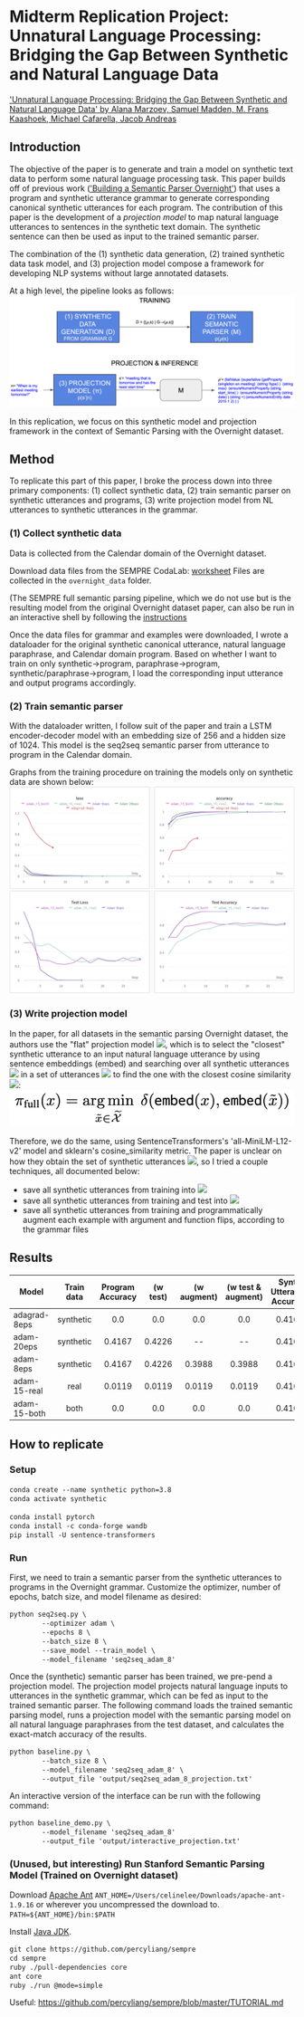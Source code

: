 # Midterm Replication Project: Unnatural Language Processing: Bridging the Gap Between Synthetic and Natural Language Data

['Unnatural Language Processing: Bridging the Gap Between Synthetic and Natural Language Data' by Alana Marzoev, Samuel Madden, M. Frans Kaashoek, Michael Cafarella, Jacob Andreas](https://arxiv.org/pdf/2004.13645.pdf)


## Introduction
The objective of the paper is to generate and train a model on synthetic text data to perform some natural language processing task. This paper builds off of previous work (['Building a Semantic Parser Overnight'](https://aclanthology.org/P15-1129.pdf)) that uses a program and synthetic utterance grammar to generate corresponding canonical synthetic utterances for each program. The contribution of this paper is the development of a *projection model* to map natural language utterances to sentences in the synthetic text domain. The synthetic sentence can then be used as input to the trained semantic parser.

The combination of the (1) synthetic data generation, (2) trained synthetic data task model, and (3) projection model compose a framework for developing NLP systems without large annotated datasets.

At a high level, the pipeline looks as follows:
![Pipeline](images/system_pipeline.png?raw=true "system pipeline diagram")

In this replication, we focus on this synthetic model and projection framework in the context of Semantic Parsing with the Overnight dataset.

## Method
To replicate this part of this paper, I broke the process down into three primary components: (1) collect synthetic data, (2) train semantic parser on synthetic utterances and programs, (3) write projection model from NL utterances to synthetic utterances in the grammar. 

### (1) Collect synthetic data
Data is collected from the Calendar domain of the Overnight dataset. 

Download data files from the SEMPRE CodaLab: [worksheet](https://worksheets.codalab.org/worksheets/0x269ef752f8c344a28383240f7bb2be9c)
Files are collected in the `overnight_data` folder.

(The SEMPRE full semantic parsing pipeline, which we do not use but is the resulting model from the original Overnight dataset paper, can also be run in an interactive shell by following the [instructions](#(unused,-but-interesting)-run-stanford-semantic-parsing-model-(trained-on-overnight-dataset))

Once the data files for grammar and examples were downloaded, I wrote a dataloader for the original synthetic canonical utterance, natural language paraphrase, and Calendar domain program. Based on whether I want to train on only synthetic->program, paraphrase->program, synthetic/paraphrase->program, I load the corresponding input utterance and output programs accordingly. 

### (2) Train semantic parser
With the dataloader written, I follow suit of the paper and train a LSTM encoder-decoder model with an embedding size of 256 and a hidden size of 1024. This model is the seq2seq semantic parser from utterance to program in the Calendar domain. 

Graphs from the training procedure on training the models only on synthetic data are shown below:
![Training Performance](images/train_performance.png?raw=true "seq2seq training performance")
![Test Performance](images/test_performance.png?raw=true "seq2seq test performance")

### (3) Write projection model
In the paper, for all datasets in the semantic parsing Overnight dataset, the authors use the "flat" projection model <img src="https://render.githubusercontent.com/render/math?math=\pi">, which is to select the "closest" synthetic utterance to an input natural language utterance by using sentence embeddings (embed) and searching over all synthetic utterances <img src="https://render.githubusercontent.com/render/math?math=\tilde{x}"> in a set of utterances <img src="https://render.githubusercontent.com/render/math?math=\widetilde\mathcal{X}"> to find the one with the closest cosine similarity <img src="https://render.githubusercontent.com/render/math?math=\delta">:
![Projection](images/projection_eqn.png?raw=true "flat projection formula")

Therefore, we do the same, using SentenceTransformers's 'all-MiniLM-L12-v2' model and sklearn's cosine_similarity metric. The paper is unclear on how they obtain the set of synthetic utterances <img src="https://render.githubusercontent.com/render/math?math=\widetilde\mathcal{X}">, so I tried a couple techniques, all documented below:
- save all synthetic utterances from training into <img src="https://render.githubusercontent.com/render/math?math=\widetilde\mathcal{X}">
- save all synthetic utterances from training and test into <img src="https://render.githubusercontent.com/render/math?math=\widetilde\mathcal{X}">
- save all synthetic utterances from training and programmatically augment each example with argument and function flips, according to the grammar files

## Results
| Model         | Train data | Program Accuracy | (w test) | (w augment) | (w test & augment) | Synth Utterance Accuracy | (w test)  | (w augment) | (w test & augment)| Paper Accuracy|
| ------------- |:----------:|:----------------:|:--------:|:-----------:|:------------------:|:------------------------:|:---------:|:-----------:|:-----------------:|:-------------:|
| adagrad-8eps  | synthetic  | 0.0              | 0.0      | 0.0         | 0.0                | 0.4166                   |  0.4226   | 0.3988      | 0.3988            |   0.32        |
| adam-20eps    | synthetic  | 0.4167           | 0.4226   | --          | --                 | 0.4167                   |  0.4226   |  --        | --                 | 0.32          |
| adam-8eps     | synthetic  | 0.4167           | 0.4226   | 0.3988      | 0.3988             | 0.4167                   |  0.4226   | 0.3988     | 0.3988             | 0.32          |
| adam-15-real  | real       | 0.0119           | 0.0119   | 0.0119      | 0.0119             | 0.4167                   |  0.4226   | 0.3988     | 0.3988             | 0.27          |
| adam-15-both  | both       | 0.0              | 0.0      | 0.0         | 0.0                |  0.4167                  |  0.4226   | 0.3988     | 0.3988              | 0.13          |


## How to replicate


### Setup

```
conda create --name synthetic python=3.8
conda activate synthetic

conda install pytorch
conda install -c conda-forge wandb 
pip install -U sentence-transformers
```

### Run
First, we need to train a semantic parser from the synthetic utterances to programs in the Overnight grammar. Customize the optimizer, number of epochs, batch size, and model filename as desired:
```
python seq2seq.py \
        --optimizer adam \
        --epochs 8 \
        --batch_size 8 \
        --save_model --train_model \
        --model_filename 'seq2seq_adam_8'
```

Once the (synthetic) semantic parser has been trained, we pre-pend a projection model. The projection model projects natural language inputs to utterances in the synthetic grammar, which can be fed as input to the trained semantic parser. The following command loads the trained semantic parsing model, runs a projection model with the semantic parsing model on all natural language paraphrases from the test dataset, and calculates the exact-match accuracy of the results.
```
python baseline.py \
        --batch_size 8 \
        --model_filename 'seq2seq_adam_8' \
        --output_file 'output/seq2seq_adam_8_projection.txt'
```

An interactive version of the interface can be run with the following command:
```
python baseline_demo.py \
        --model_filename 'seq2seq_adam_8'
        --output_file 'output/interactive_projection.txt'
```


### (Unused, but interesting) Run Stanford Semantic Parsing Model (Trained on Overnight dataset)

Download [Apache Ant](https://ant.apache.org/manual/install.html)
`ANT_HOME=/Users/celinelee/Downloads/apache-ant-1.9.16` or wherever you uncompressed the download to.
`PATH=${ANT_HOME}/bin:$PATH`

Install [Java JDK](https://www.oracle.com/java/technologies/downloads/#jdk17-mac).

```
git clone https://github.com/percyliang/sempre
cd sempre
ruby ./pull-dependencies core
ant core
ruby ./run @mode=simple
```

Useful: https://github.com/percyliang/sempre/blob/master/TUTORIAL.md